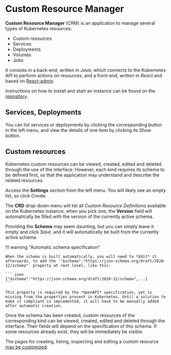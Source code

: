 # Custom Resource Manager

**Custom Resource Manager** (CRM) is an application to manage several types of Kubernetes resources:

- Custom resources
- Services
- Deployments
- Volumes
- Jobs

It consists in a back-end, written in *Java*, which connects to the Kubernetes API to perform actions on resources, and a front-end, written in *React* and based on [React-admin](https://marmelab.com/react-admin/).

Instructions on how to install and start an instance can be found on the [repository](https://github.com/scc-digitalhub/custom-resource-manager).

## Services, Deployments

You can list services or deployments by clicking the corresponding button in the left menu, and view the details of one item by clicking its *Show* button. 

## Custom resources

Kubernetes custom resources can be viewed, created, edited and deleted through the use of the interface. However, each kind requires its schema to be defined first, so that the application may understand and describe the related resources.

Access the **Settings** section from the left menu. You will likely see an empty list, so click *Create*.

The **CRD** drop-down menu will list all *Custom Resource Definitions* available on the Kubernetes instance; when you pick one, the **Version** field will automatically be filled with the version of the currently active schema.

Providing the **Schema** may seem daunting, but you can simply leave it empty and click *Save*, and it will automatically be built from the currently active schema.

!!! warning "Automatic schema specification"

    When the schema is built automatically, you will need to *Edit* it afterwards, to add the `"$schema":"https://json-schema.org/draft/2020-12/schema"` property at root level, like this:

    ``` json
    {"$schema":"https://json-schema.org/draft/2020-12/schema",...}
    ```

    This property is required by the *OpenAPI* specification, yet is missing from the properties present in Kubernetes. Until a solution to make it compliant is implemented, it will have to be manually added after automatic creation.

Once the schema has been created, custom resources of the corresponding kind can be viewed, created, edited and deleted through the interface. Their fields will depend on the specification of this schema. If some resources already exist, they will be immediately be visible.

The pages for creating, listing, inspecting and editing a custom resource [may be customized](/digitalhub/tasks/rm-custom-views).